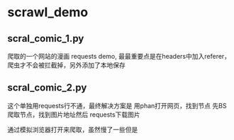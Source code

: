 # scrawl_demo
## scral_comic_1.py
爬取的一个网站的漫画
requests demo, 最最重要点是在headers中加入referer，爬虫才不会被拦截掉，另外添加了本地保存

## scral_comic_2.py
这个单独用requests行不通，最终解决方案是
用phan打开网页，找到节点
先BS爬取节点，找到图片地址然后
requests下载图片

通过模拟浏览器打开来爬取，虽然慢了一些但是
